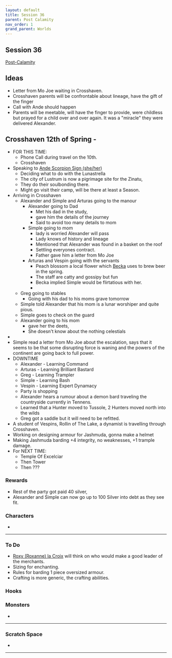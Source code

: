 ```yaml
---
layout: default
title: Session 36
parent: Post Calamity
nav_order: 1
grand_parent: Worlds
---
```

## Session 36
[Post-Calamity](Post-Calamity)

## Ideas
* Letter from Mo Joe waiting in Crosshaven.
* Crosshaven parents will be confrontable about lineage, have the gift of the finger
* Call with Ande should happen
* Parents will be meetable, will have the finger to provide, were childless but prayed for a child over and over again. It was a "miracle" they were delivered Alexander.
## Crosshaven 12th of Spring -
* FOR THIS TIME:
	* Phone Call during travel on the 10th.
	* Crosshaven
* Speaking to [Ande Scorpion Sign (she/her)](Game/Worlds/Post-Calamity/Zinatu#Ande%20Scorpion%20Sign%20(she/her))
	* Deciding what to do with the Lunastrella
	* The city of Lustrum is now a pigrimage site for the Zinatu,
	* They do their soulbonding there.
	* Might go visit their camp, will be there at least a Season.
* Arriving in Crosshaven
	* Alexander and Simple and Arturas going to the manour
		* Alexander going to Dad
			* Met his dad in the study,
			* gave him the details of the journey
			* Said to avoid too many details to mom
		* Simple going to mom
			* lady is worried Alexander will pass 
			* Lady knows of history and lineage
			* Mentioned that Alexander was found in a basket on the roof
			* Settling everyones contract.
			* Father gave him a letter from Mo Joe
		* Arturas and Vespin going with the servants
			* Peach blossom a local flower which [Becka](Game/Worlds/Post-Calamity/Crosshaven.md#Becka) uses to brew beer in the spring. 
			* The staff are catty and gossipy but fun
			* Becka implied Simple would be flirtatious with her.
			* 
	* Greg going to stables
		* Going with his dad to his moms grave tomorrow 
	* Simple told Alexander that his mom is a lunar worshiper and quite pious. 
	* Simple goes to check on the guard
	* Alexander going to his mom
		* gave her the deets,
		* She doesn't know about the nothing celestials
* 
* Simple read a letter from Mo Joe about the escalation, says that it seems to be that some disrupting force is waning and the powers of the continent are going back to full power.
* DOWNTIME
	* Alexander - Learning Command
	* Arturas - Learning Brilliant Bastard
	* Greg - Learning Trampler
	* Simple - Learning Bash
	* Vespin - Learning Expert Dynamacy
	* Party is shopping
	* Alexander hears a rumour about a demon bard traveling the countryside currently in Tennens. 
	* Learned that a Hunter moved to Tussole, 2 Hunters moved north into the wilds 
	* Greg got a saddle but it will need to be refitted. 
* A student of Vespins, Rollin of The Lake, a dynamist is travelling through Crosshaven. 
* Working on designing armour for Jashmuda, gonna make a helmet 
* Making Jashmuda barding +4 integrity, no weaknesses, +1 trample damage. 
* For NEXT TIME:
	* Temple Of Excelciar
	* Then Tower
	* Then ???
### Rewards
* Rest of the party got paid 40 silver,
* Alexander and Simple can now go up to 100 Silver into debt as they see fit. 

### Characters
* 
 ---

### To Do

* [Roxy (Roxanne) la Croix](Game/Worlds/Post-Calamity/Verdantholm#Roxy%20(Roxanne)%20la%20Croix) will think on who would make a good leader of the merchants.
* Sizing for enchanting. 
* Rules for barding 1 piece oversized armour. 
* Crafting is more generic, the crafting abilities. 



### Hooks

### Monsters
* 




---

### Scratch Space
* 







---
